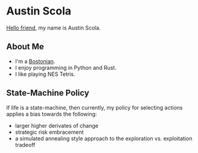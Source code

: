 # Austin Scola

[Hello friend][1], my name is Austin Scola.

## About Me
- I'm a [Bostonian][2].
- I enjoy programming in Python and Rust.
- I like playing NES Tetris.

## State-Machine Policy

If life is a state-machine, then currently, my policy for selecting actions applies a bias towards the following:
- larger higher derivates of change
- strategic risk embracement
- a simulated annealing style approach to the exploration vs. exploitation tradeoff

[1]: https://github.com/AustinScola/AustinScola/blob/master/REFERENCES.md#hello-friend
[2]: https://duckduckgo.com/?q=bostonian+meaning
